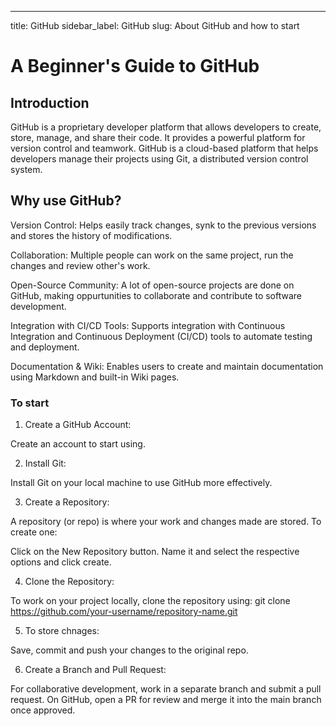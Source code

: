 ---
title: GitHub
sidebar_label: GitHub
slug: About GitHub and how to start

# A Beginner's Guide to GitHub

## Introduction
GitHub is a proprietary developer platform that allows developers to create, store, manage, and share their code. It provides a powerful platform for version control and teamwork.
GitHub is a cloud-based platform that helps developers manage their projects using Git, a distributed version control system.

## Why use GitHub?

Version Control: Helps easily track changes, synk to the previous versions and stores the history of modifications.

Collaboration: Multiple people can work on the same project, run the changes and review other's work.

Open-Source Community: A lot of open-source projects are done on GitHub, making oppurtunities to collaborate and contribute to software development.

Integration with CI/CD Tools: Supports integration with Continuous Integration and Continuous Deployment (CI/CD) tools to automate testing and deployment.

Documentation & Wiki: Enables users to create and maintain documentation using Markdown and built-in Wiki pages.

### To start
1. Create a GitHub Account:

Create an account to start using.

2. Install Git:

Install Git on your local machine to use GitHub more effectively.

3. Create a Repository:

A repository (or repo) is where your work and changes made are stored. To create one:

Click on the New Repository button.
Name it and select the respective options and click create.

4. Clone the Repository:

To work on your project locally, clone the repository using:
git clone https://github.com/your-username/repository-name.git

5. To store chnages:

Save, commit and push your changes to the original repo. 


6. Create a Branch and Pull Request:

For collaborative development, work in a separate branch and submit a pull request. On GitHub, open a PR for review and merge it into the main branch once approved.

